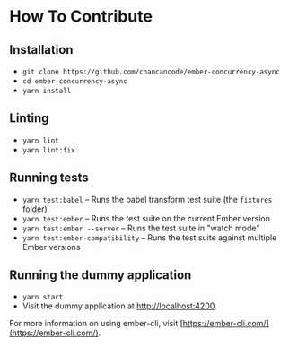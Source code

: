 # How To Contribute

## Installation

* `git clone https://github.com/chancancode/ember-concurrency-async`
* `cd ember-concurrency-async`
* `yarn install`

## Linting

* `yarn lint`
* `yarn lint:fix`

## Running tests

* `yarn test:babel` – Runs the babel transform test suite (the `fixtures` folder)
* `yarn test:ember` – Runs the test suite on the current Ember version
* `yarn test:ember --server` – Runs the test suite in "watch mode"
* `yarn test:ember-compatibility` – Runs the test suite against multiple Ember versions

## Running the dummy application

* `yarn start`
* Visit the dummy application at [http://localhost:4200](http://localhost:4200).

For more information on using ember-cli, visit [https://ember-cli.com/](https://ember-cli.com/).
